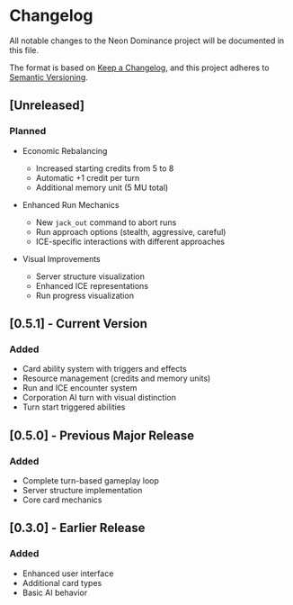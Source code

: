 # Changelog

All notable changes to the Neon Dominance project will be documented in this file.

The format is based on [Keep a Changelog](https://keepachangelog.com/en/1.0.0/),
and this project adheres to [Semantic Versioning](https://semver.org/spec/v2.0.0.html).

## [Unreleased]

### Planned
- Economic Rebalancing
  - Increased starting credits from 5 to 8
  - Automatic +1 credit per turn
  - Additional memory unit (5 MU total)

- Enhanced Run Mechanics
  - New `jack_out` command to abort runs
  - Run approach options (stealth, aggressive, careful)
  - ICE-specific interactions with different approaches

- Visual Improvements
  - Server structure visualization
  - Enhanced ICE representations
  - Run progress visualization

## [0.5.1] - Current Version

### Added
- Card ability system with triggers and effects
- Resource management (credits and memory units)
- Run and ICE encounter system
- Corporation AI turn with visual distinction
- Turn start triggered abilities

## [0.5.0] - Previous Major Release

### Added
- Complete turn-based gameplay loop
- Server structure implementation
- Core card mechanics

## [0.3.0] - Earlier Release

### Added
- Enhanced user interface
- Additional card types
- Basic AI behavior
